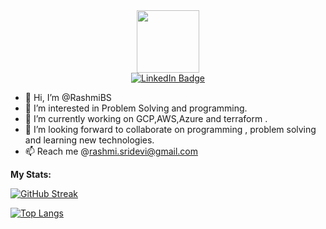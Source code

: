 
<div id="header" align="center">
  <img src="https://media.giphy.com/media/4GaHBQh3f4jBEpbQvP/giphy.gif" width="100"/>
</div>

<div id="badges" align="center">
<a href="https://www.linkedin.com/in/rashmi09/">
<img src="https://img.shields.io/badge/LinkedIn-blue?logo=linkedin&logoColor=white" alt="LinkedIn Badge"/>
</a>
</div>

- 👋 Hi, I’m @RashmiBS
- 👀 I’m interested in Problem Solving and programming.
- 🌱 I’m currently working on GCP,AWS,Azure and terraform .
- 💞️ I’m looking forward to collaborate on programming , problem solving and learning new technologies.
- 📫 Reach me @rashmi.sridevi@gmail.com

**My Stats:**

[![GitHub Streak](http://github-readme-streak-stats.herokuapp.com?user=Rashmi0986&theme=dark&background=000000)](https://git.io/streak-stats)

[![Top Langs](https://github-readme-stats.vercel.app/api/top-langs/?username=Rashmi0986&layout=compact&theme=vision-friendly-dark)](https://github.com/anuraghazra/github-readme-stats)

<!---
Rashmi0986/Rashmi0986 is a ✨ special ✨ repository because its `README.md` (this file) appears on your GitHub profile.
You can click the Preview link to take a look at your changes.
--->
